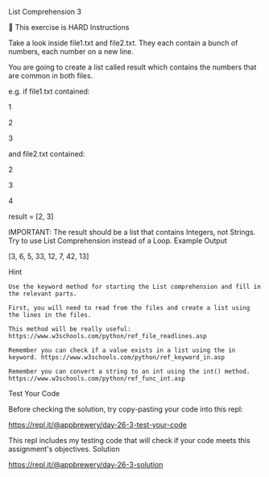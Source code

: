 List Comprehension 3

💪 This exercise is HARD
Instructions

Take a look inside file1.txt and file2.txt. They each contain a bunch of numbers, each number on a new line.

You are going to create a list called result which contains the numbers that are common in both files.

e.g. if file1.txt contained:

1

2

3

and file2.txt contained:

2

3

4

result = [2, 3]

IMPORTANT: The result should be a list that contains Integers, not Strings. Try to use List Comprehension instead of a Loop.
Example Output

[3, 6, 5, 33, 12, 7, 42, 13]

Hint

    Use the keyword method for starting the List comprehension and fill in the relevant parts.

    First, you will need to read from the files and create a list using the lines in the files.

    This method will be really useful: https://www.w3schools.com/python/ref_file_readlines.asp

    Remember you can check if a value exists in a list using the in keyword. https://www.w3schools.com/python/ref_keyword_in.asp

    Remember you can convert a string to an int using the int() method. https://www.w3schools.com/python/ref_func_int.asp

Test Your Code

Before checking the solution, try copy-pasting your code into this repl:

https://repl.it/@appbrewery/day-26-3-test-your-code

This repl includes my testing code that will check if your code meets this assignment's objectives.
Solution

https://repl.it/@appbrewery/day-26-3-solution
